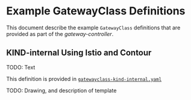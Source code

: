 # Example GatewayClass Definitions

This document describe the example `GatewayClass` definitions that are
provided as part of the *gateway-controller*.

## KIND-internal Using Istio and Contour

TODO: Text

This definition is provided in [`gatewayclass-kind-internal.yaml`](../test-data/gatewayclass-kind-internal.yaml)

TODO: Drawing, and description of template
